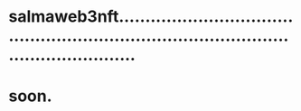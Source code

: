 # salmaweb3nft..............................................................................................................
# soon.
